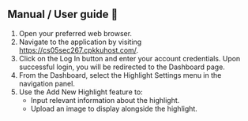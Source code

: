 ## Manual / User guide   📖
<!-- ### Accessing the Application -->
1. Open your preferred web browser.
2. Navigate to the application by visiting https://cs05sec267.cpkkuhost.com/.
3. Click on the Log In button and enter your account credentials. Upon successful login, you will be redirected to the Dashboard page.
4. From the Dashboard, select the Highlight Settings menu in the navigation panel.
5. Use the Add New Highlight feature to:
    - Input relevant information about the highlight.
    - Upload an image to display alongside the highlight. 